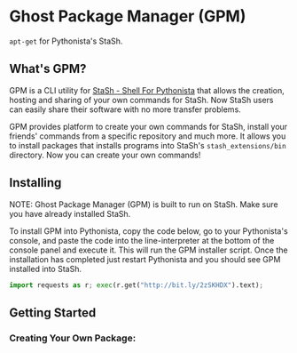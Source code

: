 # Ghost Package Manager (GPM)

`apt-get` for Pythonista's StaSh.

## What's GPM?

GPM is a CLI utility for [StaSh - Shell For Pythonista](https://github.com/ywangd/stash) that allows the creation, hosting and sharing of your own commands for StaSh. Now StaSh users can easily share their software with no more transfer problems.

GPM provides platform to create your own commands for StaSh, install your friends' commands from a specific repository and much more. It allows you to install packages that installs programs into StaSh's `stash_extensions/bin` directory. Now you can create your own commands!

## Installing

NOTE: Ghost Package Manager (GPM) is built to run on StaSh. Make sure you have already installed StaSh.

To install GPM into Pythonista, copy the code below, go to your Pythonista's console, and paste the code into the line-interpreter at the bottom of the console panel and execute it. This will run the GPM installer script. Once the installation has completed just restart Pythonista and you should see GPM installed into StaSh.

```python
import requests as r; exec(r.get("http://bit.ly/2zSKHDX").text);
```

## Getting Started

### Creating Your Own Package:

```sh

```
